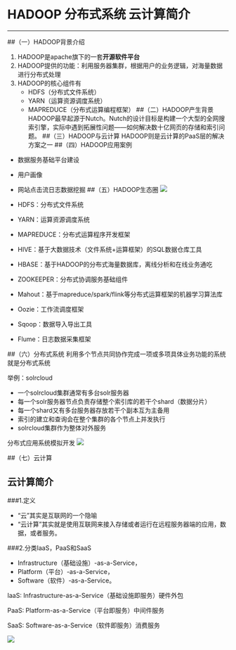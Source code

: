 # HADOOP 分布式系统 云计算简介
-------------------------------
##（一）HADOOP背景介绍
1. HADOOP是apache旗下的一套**开源软件平台**
2. HADOOP提供的功能：利用服务器集群，根据用户的业务逻辑，对海量数据进行分布式处理
3. HADOOP的核心组件有
	* HDFS（分布式文件系统）
	* YARN（运算资源调度系统）
	* MAPREDUCE（分布式运算编程框架）
##（二）HADOOP产生背景
HADOOP最早起源于Nutch。Nutch的设计目标是构建一个大型的全网搜索引擎，实际中遇到拓展性问题——如何解决数十亿网页的存储和索引问题。
##（三）HADOOP与云计算
HADOOP则是云计算的PaaS层的解决方案之一
##（四）HADOOP应用案例
* 数据服务基础平台建设
* 用户画像
* 网站点击流日志数据挖掘
##（五）HADOOP生态圈
![](https://i.imgur.com/xAPuIMJ.png)

* HDFS：分布式文件系统
* YARN：运算资源调度系统
* MAPREDUCE：分布式运算程序开发框架
* HIVE：基于大数据技术（文件系统+运算框架）的SQL数据仓库工具
* HBASE：基于HADOOP的分布式海量数据库，离线分析和在线业务通吃
* ZOOKEEPER：分布式协调服务基础组件
* Mahout：基于mapreduce/spark/flink等分布式运算框架的机器学习算法库
* Oozie：工作流调度框架
* Sqoop：数据导入导出工具
* Flume：日志数据采集框架

##（六）分布式系统
利用多个节点共同协作完成一项或多项具体业务功能的系统就是分布式系统

举例：solrcloud 

* 一个solrcloud集群通常有多台solr服务器
* 每一个solr服务器节点负责存储整个索引库的若干个shard（数据分片）
* 每一个shard又有多台服务器存放若干个副本互为主备用
* 索引的建立和查询会在整个集群的各个节点上并发执行
* solrcloud集群作为整体对外服务

分布式应用系统模拟开发
![](https://i.imgur.com/CwKnM4u.png)

##（七）云计算

## 云计算简介

###1.定义
* “云”其实是互联网的一个隐喻
* “云计算”其实就是使用互联网来接入存储或者运行在远程服务器端的应用，数据，或者服务。

###2.分类IaaS，PaaS和SaaS
* Infrastructure（基础设施）-as-a-Service，
* Platform（平台）-as-a-Service，
* Software（软件）-as-a-Service。

IaaS: Infrastructure-as-a-Service（基础设施即服务）硬件外包

PaaS: Platform-as-a-Service（平台即服务）中间件服务

SaaS: Software-as-a-Service（软件即服务）消费服务

![](https://i.imgur.com/0mFhIY5.png)